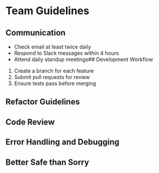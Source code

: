 # Team Guidelines
## Communication
- Check email at least twice daily
- Respond to Slack messages within 4 hours
- Attend daily standup meetings## Development Workflow

1. Create a branch for each feature
2. Submit pull requests for review
3. Ensure tests pass before merging


## Refactor Guidelines

## Code Review

## Error Handling and Debugging

## Better Safe than Sorry